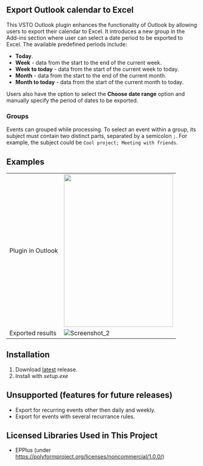## Export Outlook calendar to Excel
This VSTO Outlook plugin enhances the functionality of Outlook by allowing users to export their calendar to Excel. It introduces a new group in the Add-ins section where user can select a date period to be exported to Excel. The available predefined periods include:
- **Today**.
- **Week** - data from the start to the end of the current week.
- **Week to today** - data from the start of the current week to today.
- **Month** - data from the start to the end of the current month.
- **Month to today** - data from the start of the current month to today.

Users also have the option to select the **Choose date range** option and manually specify the period of dates to be exported.

### Groups

Events can grouped while processing. To select an event within a group, its subject must contain two distinct parts, separated by a semicolon `;`. For example, the subject could be `Cool project; Meeting with friends`.

## Examples
| | |
| --- | --- |
| Plugin in Outlook | <img src="https://github.com/42ama/ExportOutlookCalendarToExcel/assets/45532431/e85b7107-82f2-4c51-936b-973fec337de9" width="286" height="400"> |
| Exported results | ![Screenshot_2](https://github.com/42ama/ExportOutlookCalendarToExcel/assets/45532431/4eb3db89-1381-4bcc-90d1-135da6bbc891) |


## Installation
1. Download [latest](https://github.com/42ama/ExportOutlookCalendarToExcel/releases/tag/latest) release.
2. Install with *setup.exe*

## Unsupported (features for future releases)
- Export for recurring events other then daily and weekly.
- Export for events with several recurrance rules. 

## Licensed Libraries Used in This Project
- EPPlus (under https://polyformproject.org/licenses/noncommercial/1.0.0/)
